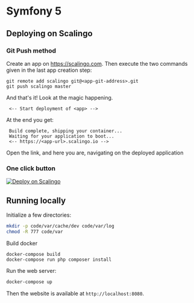 # Symfony 5

## Deploying on Scalingo

### Git Push method

Create an app on https://scalingo.com. Then execute the two commands given in the last app creation step:

```
git remote add scalingo git@<app-git-address>.git 
git push scalingo master
```

And that's it! Look at the magic happening.

```
 <-- Start deployment of <app> -->
```

At the end you get:
```
 Build complete, shipping your container...
 Waiting for your application to boot... 
 <-- https://<app-url>.scalingo.io -->
```

Open the link, and here you are, navigating on the deployed application

### One click button

<a href="https://my.osc-fr1.scalingo.com/deploy?source=https%3A%2F%2Fgithub.com%2FScalingo%2Fsample-php-symfony">
   <img src="https://cdn.scalingo.com/deploy/button.svg" alt="Deploy on Scalingo" data-canonical-src="https://cdn.scalingo.com/deploy/button.svg" style="max-width:100%;">
</a>

## Running locally

Initialize a few directories:

```sh
mkdir -p code/var/cache/dev code/var/log
chmod -R 777 code/var
```

Build docker
```
docker-compose build
docker-compose run php composer install
```

Run the web server:

```sh
docker-compose up
```

Then the website is available at `http://localhost:8080`.

